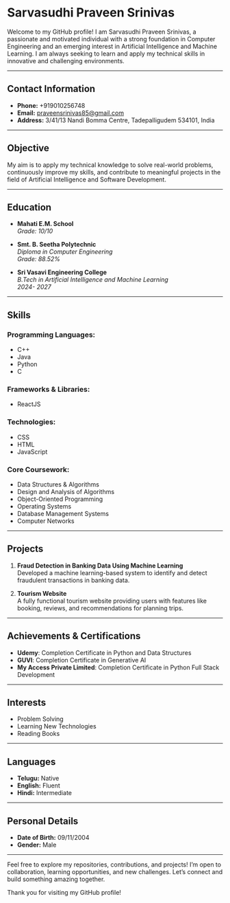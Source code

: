 # Sarvasudhi Praveen Srinivas

Welcome to my GitHub profile! I am Sarvasudhi Praveen Srinivas, a passionate and motivated individual with a strong foundation in Computer Engineering and an emerging interest in Artificial Intelligence and Machine Learning. I am always seeking to learn and apply my technical skills in innovative and challenging environments.

---

## Contact Information

- **Phone:** +919010256748
- **Email:** [praveensrinivas85@gmail.com](mailto:praveensrinivas85@gmail.com)
- **Address:** 3/41/13 Nandi Bomma Centre, Tadepalligudem 534101, India

---

## Objective

My aim is to apply my technical knowledge to solve real-world problems, continuously improve my skills, and contribute to meaningful projects in the field of Artificial Intelligence and Software Development.

---

## Education

- **Mahati E.M. School**  
  *Grade: 10/10*

- **Smt. B. Seetha Polytechnic**  
  *Diploma in Computer Engineering*  
  *Grade: 88.52%*  
  

- **Sri Vasavi Engineering College**  
  *B.Tech in Artificial Intelligence and Machine Learning*  
  *2024- 2027*

---

## Skills

### Programming Languages:
- C++
- Java
- Python
- C
### Frameworks & Libraries:
- ReactJS

### Technologies:
- CSS
- HTML
- JavaScript

### Core Coursework:
- Data Structures & Algorithms
- Design and Analysis of Algorithms
- Object-Oriented Programming
- Operating Systems
- Database Management Systems
- Computer Networks

---

## Projects

1. **Fraud Detection in Banking Data Using Machine Learning**  
   Developed a machine learning-based system to identify and detect fraudulent transactions in banking data.

2. **Tourism Website**  
   A fully functional tourism website providing users with features like booking, reviews, and recommendations for planning trips.

---

## Achievements & Certifications

- **Udemy**: Completion Certificate in Python and Data Structures
- **GUVI**: Completion Certificate in Generative AI
- **My Access Private Limited**: Completion Certificate in Python Full Stack Development

---

## Interests

- Problem Solving
- Learning New Technologies
- Reading Books

---

## Languages

- **Telugu:** Native
- **English:** Fluent
- **Hindi:** Intermediate

---

## Personal Details

- **Date of Birth:** 09/11/2004
- **Gender:** Male

---

Feel free to explore my repositories, contributions, and projects! I’m open to collaboration, learning opportunities, and new challenges. Let’s connect and build something amazing together.

Thank you for visiting my GitHub profile!


